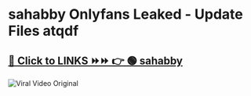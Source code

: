 
 # sahabby Onlyfans Leaked - Update Files atqdf

## <h2><a href="https://clipsfans.com/sahabby&ref=git">🔗 Click to LINKS ⏩⏩ 👉 🟢 sahabby </a></h2>

<a href="https://clipsfans.com/sahabby&ref=git" rel="nofollow" data-target="animated-image.originalLink"><img src="https://i.ibb.co.com/xMMVF88/686577567.gif" alt="Viral Video Original" style="max-width: 100%; display: inline-block;" data-target="animated-image.originalImage"></a>

